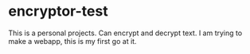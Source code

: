 # encryptor-test
This is a personal projects. Can encrypt and decrypt text. 
I am trying to make a webapp, this is my first go at it.
